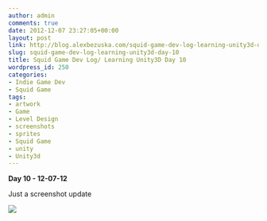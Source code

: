 ```yaml
---
author: admin
comments: true
date: 2012-12-07 23:27:05+00:00
layout: post
link: http://blog.alexbezuska.com/squid-game-dev-log-learning-unity3d-day-10/
slug: squid-game-dev-log-learning-unity3d-day-10
title: Squid Game Dev Log/ Learning Unity3D Day 10
wordpress_id: 250
categories:
- Indie Game Dev
- Squid Game
tags:
- artwork
- Game
- Level Design
- screenshots
- sprites
- Squid Game
- unity
- Unity3d
---
```


**Day 10 - 12-07-12**


Just a screenshot update


[![](/images/2012/12/Screen-Shot-2012-12-07-at-2.01.14-AM.png)](/images/2012/12/Screen-Shot-2012-12-07-at-2.01.14-AM.png)
